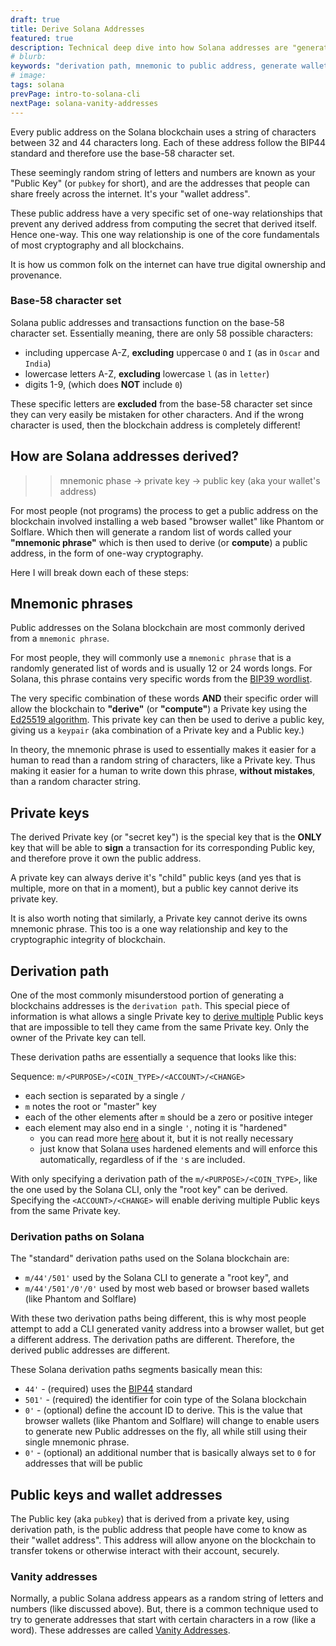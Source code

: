 ```yaml
---
draft: true
title: Derive Solana Addresses
featured: true
description: Technical deep dive into how Solana addresses are "generated" for use on the blockchain. Mnemonic, to private key (with a derivation path), to public key.
# blurb:
keywords: "derivation path, mnemonic to public address, generate wallet address, vanity address"
# image:
tags: solana
prevPage: intro-to-solana-cli
nextPage: solana-vanity-addresses
---
```


Every public address on the Solana blockchain uses a string of characters between 32 and 44 characters long. Each of these address follow the BIP44 standard and therefore use the base-58 character set.

These seemingly random string of letters and numbers are known as your "Public Key" (or `pubkey` for short), and are the addresses that people can share freely across the internet. It's your "wallet address".

These public address have a very specific set of one-way relationships that prevent any derived address from computing the secret that derived itself. Hence one-way. This one way relationship is one of the core fundamentals of most cryptography and all blockchains.

It is how us common folk on the internet can have true digital ownership and provenance.

### Base-58 character set

Solana public addresses and transactions function on the base-58 character set. Essentially meaning, there are only 58 possible characters:

- including uppercase A-Z, **excluding** uppercase `O` and `I` (as in `Oscar` and `India`)
- lowercase letters A-Z, **excluding** lowercase `l` (as in `letter`)
- digits 1-9, (which does **NOT** include `0`)

These specific letters are **excluded** from the base-58 character set since they can very easily be mistaken for other characters. And if the wrong character is used, then the blockchain address is completely different!

## How are Solana addresses derived?

> > mnemonic phase -> private key -> public key (aka your wallet's address)

For most people (not programs) the process to get a public address on the blockchain involved installing a web based "browser wallet" like Phantom or Solflare. Which then will generate a random list of words called your **"mnemonic phrase"** which is then used to derive (or **compute**) a public address, in the form of one-way cryptography.

Here I will break down each of these steps:

## Mnemonic phrases

Public addresses on the Solana blockchain are most commonly derived from a `mnemonic phrase`.

For most people, they will commonly use a `mnemonic phrase` that is a randomly generated list of words and is usually 12 or 24 words longs. For Solana, this phrase contains very specific words from the [BIP39 wordlist](https://github.com/bitcoin/bips/blob/master/bip-0039/bip-0039-wordlists.md).

The very specific combination of these words **AND** their specific order will allow the blockchain to **"derive"** (or **"compute"**) a Private key using the [Ed25519 algorithm](https://en.wikipedia.org/wiki/EdDSA#Ed25519). This private key can then be used to derive a public key, giving us a `keypair` (aka combination of a Private key and a Public key.)

In theory, the mnemonic phrase is used to essentially makes it easier for a human to read than a random string of characters, like a Private key. Thus making it easier for a human to write down this phrase, **without mistakes**, than a random character string.

## Private keys

The derived Private key (or "secret key") is the special key that is the **ONLY** key that will be able to **sign** a transaction for its corresponding Public key, and therefore prove it own the public address.

A private key can always derive it's "child" public keys (and yes that is multiple, more on that in a moment), but a public key cannot derive its private key.

<div class="msg note text">
It is also worth noting that similarly, a Private key cannot derive its owns mnemonic phrase. This too is a one way relationship and key to the cryptographic integrity of blockchain.
</div>

## Derivation path

One of the most commonly misunderstood portion of generating a blockchains addresses is the `derivation path`. This special piece of information is what allows a single Private key to [derive multiple](https://docs.solana.com/wallet-guide/paper-wallet#hierarchical-derivation) Public keys that are impossible to tell they came from the same Private key. Only the owner of the Private key can tell.

These derivation paths are essentially a sequence that looks like this:

Sequence: `m/<PURPOSE>/<COIN_TYPE>/<ACCOUNT>/<CHANGE>`

- each section is separated by a single `/`
- `m` notes the root or "master" key
- each of the other elements after `m` should be a zero or positive integer
- each element may also end in a single `'`, noting it is "hardened"
  - you can read more [here](https://github.com/satoshilabs/slips/blob/master/slip-0010.md) about it, but it is not really necessary
  - just know that Solana uses hardened elements and will enforce this automatically, regardless of if the `'`s are included.

With only specifying a derivation path of the `m/<PURPOSE>/<COIN_TYPE>`, like the one used by the Solana CLI, only the "root key" can be derived. Specifying the `<ACCOUNT>/<CHANGE>` will enable deriving multiple Public keys from the same Private key.

### Derivation paths on Solana

The "standard" derivation paths used on the Solana blockchain are:

- `m/44'/501'` used by the Solana CLI to generate a "root key", and
- `m/44'/501'/0'/0'` used by most web based or browser based wallets (like Phantom and Solflare)

<div class="msg note text">
With these two derivation paths being different, this is why most people attempt to add a CLI generated vanity address into a browser wallet, but get a different address. The derivation paths are different. Therefore, the derived public addresses are different.
</div>

These Solana derivation paths segments basically mean this:

- `44'` - (required) uses the [BIP44](https://github.com/bitcoin/bips/blob/master/bip-0044.mediawiki) standard
- `501'` - (required) the identifier for coin type of the Solana blockchain
- `0'` - (optional) define the account ID to derive. This is the value that browser wallets (like Phantom and Solflare) will change to enable users to generate new Public addresses on the fly, all while still using their single mnemonic phrase.
- `0'` - (optional) an additional number that is basically always set to `0` for addresses that will be public

## Public keys and wallet addresses

The Public key (aka `pubkey`) that is derived from a private key, using derivation path, is the public address that people have come to know as their "wallet address". This address will allow anyone on the blockchain to transfer tokens or otherwise interact with their account, securely.

### Vanity addresses

Normally, a public Solana address appears as a random string of letters and numbers (like discussed above). But, there is a common technique used to try to generate addresses that start with certain characters in a row (like a word). These addresses are called [Vanity Addresses](./solana-vanity-addresses.md).
